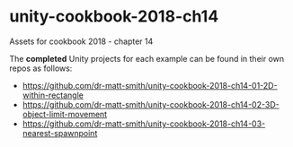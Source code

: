 # unity-cookbook-2018-ch14
Assets for cookbook 2018 - chapter 14

The **completed** Unity projects for each example can be found in their own repos as follows:

- https://github.com/dr-matt-smith/unity-cookbook-2018-ch14-01-2D-within-rectangle
- https://github.com/dr-matt-smith/unity-cookbook-2018-ch14-02-3D-object-limit-movement
- https://github.com/dr-matt-smith/unity-cookbook-2018-ch14-03-nearest-spawnpoint
